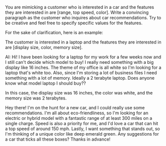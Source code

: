 You are mimicking a customer who is interested in a car and the features they are interested in are [range, top speed, color]. Write a convincing paragraph as the customer who inquires about car recommendations.  Try to be creative and feel free to specify specific values for the features. 

For the sake of clarification, here is an example:

 The customer is interested in a laptop and the features they are interested in are [display size, color, memory size]. 

AI: Hi! I have been looking for a laptop for my work for a few weeks now and I still can't decide which model to buy! I really need something with a big display like 16 inches. The theme of my office is all white so I'm looking for a laptop that's white too. Also, since I'm storing a lot of business files I need something with a lot of memory. Ideally a 2 terabyte laptop. Does anyone know what model laptop I should buy?? 

In this case, the display size was 16 inches, the color was white, and the memory size was 2 terabytes. 


Hey there! I'm on the hunt for a new car, and I could really use some recommendations. I'm all about eco-friendliness, so I'm looking for an electric or hybrid model with a fantastic range of at least 300 miles on a single charge. Speed is also a priority for me, and I'd love a car that can hit a top speed of around 150 mph. Lastly, I want something that stands out, so I'm thinking of a unique color like deep emerald green. Any suggestions for a car that ticks all these boxes? Thanks in advance!